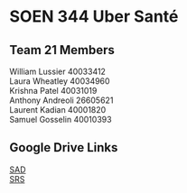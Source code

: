# SOEN 344 Uber Santé

## Team 21 Members

William Lussier   40033412  
Laura Wheatley		40034960  
Krishna Patel		  40031019  
Anthony Andreoli	26605621  
Laurent Kadian	  40001820  
Samuel Gosselin 	40010393  

## Google Drive Links
[SAD](https://docs.google.com/document/d/1X9gMeZCOxX-0z9hT0DwtFnRH9e5CWYXPSpMA3aMZ9iI/edit)  
[SRS](https://docs.google.com/document/d/1shEFjFC6jvSnpnjVjm7S59RCnL93jHcBW3wRE95lrIo/edit?usp=drive_web&ouid=115345112696425040967)
